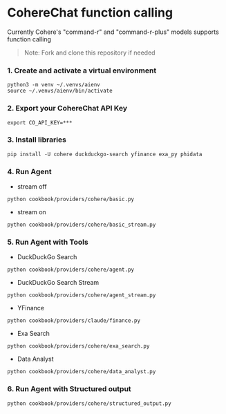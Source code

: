 # CohereChat function calling

Currently Cohere's "command-r" and "command-r-plus" models supports function calling

> Note: Fork and clone this repository if needed

### 1. Create and activate a virtual environment

```shell
python3 -m venv ~/.venvs/aienv
source ~/.venvs/aienv/bin/activate
```

### 2. Export your CohereChat API Key

```shell
export CO_API_KEY=***
```

### 3. Install libraries

```shell
pip install -U cohere duckduckgo-search yfinance exa_py phidata
```

### 4. Run Agent

- stream off

```shell
python cookbook/providers/cohere/basic.py
```

- stream on

```shell
python cookbook/providers/cohere/basic_stream.py
```

### 5. Run Agent with Tools

- DuckDuckGo Search

```shell
python cookbook/providers/cohere/agent.py
```

- DuckDuckGo Search Stream

```shell
python cookbook/providers/cohere/agent_stream.py
```

- YFinance

```shell
python cookbook/providers/claude/finance.py
```

- Exa Search

```shell
python cookbook/providers/cohere/exa_search.py
```

- Data Analyst

```shell
python cookbook/providers/cohere/data_analyst.py
```

### 6. Run Agent with Structured output

```shell
python cookbook/providers/cohere/structured_output.py
```


